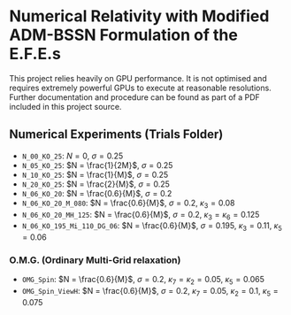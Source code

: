 # Numerical Relativity with Modified ADM-BSSN Formulation of the E.F.E.s


This project relies heavily on GPU performance. It is not optimised and requires extremely powerful GPUs to execute at reasonable resolutions. 
Further documentation and procedure can be found as part of a PDF included in this project source.

## Numerical Experiments (Trials Folder)
- `N_00_KO_25`:  $N = 0$,  $\sigma = 0.25$
- `N_05_KO_25`:  $N = \frac{1}{2M}$,  $\sigma = 0.25$
- `N_10_KO_25`:  $N = \frac{1}{M}$,  $\sigma = 0.25$
- `N_20_KO_25`:  $N = \frac{2}{M}$,  $\sigma = 0.25$
- `N_06_KO_20`:  $N = \frac{0.6}{M}$,  $\sigma = 0.2$
- `N_06_KO_20_M_080`:  $N = \frac{0.6}{M}$,  $\sigma = 0.2$,  $\kappa_3 = 0.08$
- `N_06_KO_20_MH_125`:  $N = \frac{0.6}{M}$,  $\sigma = 0.2$,  $\kappa_3 = \kappa_6 = 0.125$
- `N_06_KO_195_Mi_110_DG_06`:  $N = \frac{0.6}{M}$,  $\sigma = 0.195$,  $\kappa_3 = 0.11$,  $\kappa_5 = 0.06$

### O.M.G. (Ordinary Multi-Grid relaxation)
- `OMG_Spin`: $N = \frac{0.6}{M}$,  $\sigma = 0.2$,  $\kappa_7 = \kappa_2 = 0.05$,  $\kappa_5 = 0.065$
- `OMG_Spin_ViewH`: $N = \frac{0.6}{M}$,  $\sigma = 0.2$,  $\kappa_7 = 0.05$,  $\kappa_2 = 0.1$,  $\kappa_5 = 0.075$
